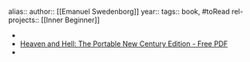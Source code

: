 alias::
author:: [[Emanuel Swedenborg]]
year::
tags:: book, #toRead
rel-projects:: [[Inner Beginner]]

-
- [Heaven and Hell: The Portable New Century Edition - Free PDF](https://swedenborg.com/wp-content/uploads/2015/08/NCE_HeavenandHell_portable.pdf)
-
